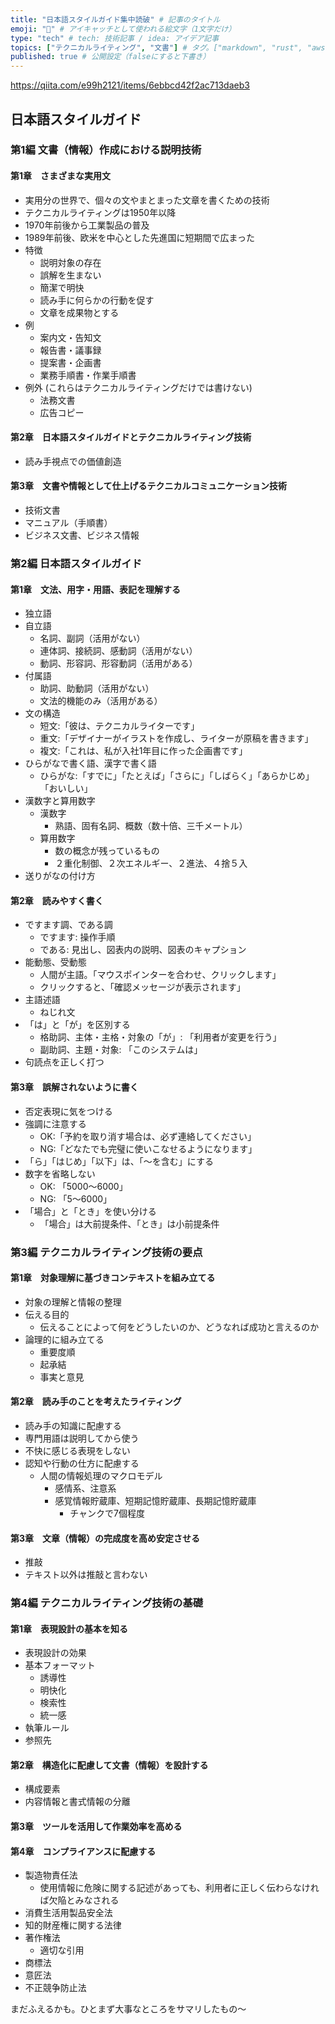 ```yaml
---
title: "日本語スタイルガイド集中読破" # 記事のタイトル
emoji: "💪" # アイキャッチとして使われる絵文字（1文字だけ）
type: "tech" # tech: 技術記事 / idea: アイデア記事
topics: ["テクニカルライティング", "文書"] # タグ。["markdown", "rust", "aws"]のように指定する
published: true # 公開設定（falseにすると下書き）
---
```


https://qiita.com/e99h2121/items/6ebbcd42f2ac713daeb3

## 日本語スタイルガイド

### 第1編 文書（情報）作成における説明技術
#### 第1章　さまざまな実用文

- 実用分の世界で、個々の文やまとまった文章を書くための技術
- テクニカルライティングは1950年以降
- 1970年前後から工業製品の普及
- 1989年前後、欧米を中心とした先進国に短期間で広まった
- 特徴
    - 説明対象の存在
    - 誤解を生まない
    - 簡潔で明快
    - 読み手に何らかの行動を促す
    - 文章を成果物とする
- 例
    - 案内文・告知文
    - 報告書・議事録
    - 提案書・企画書
    - 業務手順書・作業手順書
- 例外 (これらはテクニカルライティングだけでは書けない)
    - 法務文書
    - 広告コピー

#### 第2章　日本語スタイルガイドとテクニカルライティング技術

- 読み手視点での価値創造

#### 第3章　文書や情報として仕上げるテクニカルコミュニケーション技術

- 技術文書
- マニュアル（手順書）
- ビジネス文書、ビジネス情報

### 第2編 日本語スタイルガイド
#### 第1章　文法、用字・用語、表記を理解する

- 独立語
- 自立語
    - 名詞、副詞（活用がない）
    - 連体詞、接続詞、感動詞（活用がない）
    - 動詞、形容詞、形容動詞（活用がある）
- 付属語
    - 助詞、助動詞（活用がない）
    - 文法的機能のみ（活用がある）
- 文の構造
    - 短文:「彼は、テクニカルライターです」
    - 重文:「デザイナーがイラストを作成し、ライターが原稿を書きます」
    - 複文:「これは、私が入社1年目に作った企画書です」
- ひらがなで書く語、漢字で書く語
    - ひらがな:「すでに」「たとえば」「さらに」「しばらく」「あらかじめ」「おいしい」
- 漢数字と算用数字
    - 漢数字
        - 熟語、固有名詞、概数（数十倍、三千メートル）
    - 算用数字
        - 数の概念が残っているもの
        - ２重化制御、２次エネルギー、２進法、４捨５入
- 送りがなの付け方

#### 第2章　読みやすく書く

- ですます調、である調
    - ですます: 操作手順
    - である: 見出し、図表内の説明、図表のキャプション
- 能動態、受動態
    - 人間が主語。「マウスポインターを合わせ、クリックします」
    - クリックすると、「確認メッセージが表示されます」
- 主語述語
    - ねじれ文
- 「は」と「が」を区別する
    - 格助詞、主体・主格・対象の「が」: 「利用者が変更を行う」
    - 副助詞、主題・対象: 「このシステムは」
- 句読点を正しく打つ

#### 第3章　誤解されないように書く

- 否定表現に気をつける
- 強調に注意する
    - OK:「予約を取り消す場合は、必ず連絡してください」
    - NG:「どなたでも完璧に使いこなせるようになります」
- 「ら」「はじめ」「以下」は、「～を含む」にする
- 数字を省略しない
    - OK: 「5000～6000」
    - NG: 「5～6000」
- 「場合」と「とき」を使い分ける
    - 「場合」は大前提条件、「とき」は小前提条件

### 第3編 テクニカルライティング技術の要点
#### 第1章　対象理解に基づきコンテキストを組み立てる

- 対象の理解と情報の整理
- 伝える目的
    - 伝えることによって何をどうしたいのか、どうなれば成功と言えるのか
- 論理的に組み立てる
    - 重要度順
    - 起承結
    - 事実と意見

#### 第2章　読み手のことを考えたライティング

- 読み手の知識に配慮する
- 専門用語は説明してから使う
- 不快に感じる表現をしない
- 認知や行動の仕方に配慮する
    - 人間の情報処理のマクロモデル
        - 感情系、注意系
        - 感覚情報貯蔵庫、短期記憶貯蔵庫、長期記憶貯蔵庫
            - チャンクで7個程度

#### 第3章　文章（情報）の完成度を高め安定させる

- 推敲
- テキスト以外は推敲と言わない

### 第4編 テクニカルライティング技術の基礎
#### 第1章　表現設計の基本を知る

- 表現設計の効果
- 基本フォーマット
    - 誘導性
    - 明快化
    - 検索性
    - 統一感
- 執筆ルール
- 参照先

#### 第2章　構造化に配慮して文書（情報）を設計する

- 構成要素
- 内容情報と書式情報の分離

#### 第3章　ツールを活用して作業効率を高める
#### 第4章　コンプライアンスに配慮する

- 製造物責任法
    - 使用情報に危険に関する記述があっても、利用者に正しく伝わらなければ欠陥とみなされる
- 消費生活用製品安全法
- 知的財産権に関する法律
- 著作権法
    - 適切な引用
- 商標法
- 意匠法
- 不正競争防止法


まだふえるかも。ひとまず大事なところをサマリしたもの～
